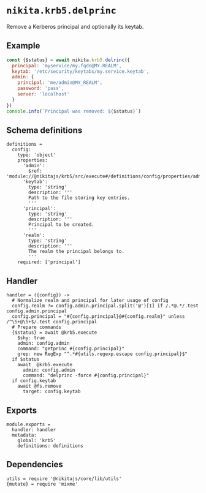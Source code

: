
# `nikita.krb5.delprinc`

Remove a Kerberos principal and optionally its keytab.

## Example

```js
const {$status} = await nikita.krb5.delrinc({
  principal: 'myservice/my.fqdn@MY.REALM',
  keytab: '/etc/security/keytabs/my.service.keytab',
  admin: {
    principal: 'me/admin@MY_REALM',
    password: 'pass',
    server: 'localhost'
  }
})
console.info(`Principal was removed: ${$status}`)
```

## Schema definitions

    definitions =
      config:
        type: 'object'
        properties:
          'admin':
            $ref: 'module://@nikitajs/krb5/src/execute#/definitions/config/properties/admin'
          'keytab':
            type: 'string'
            description: '''
            Path to the file storing key entries.
            '''
          'principal':
            type: 'string'
            description: '''
            Principal to be created.
            '''
          'realm':
            type: 'string'
            description: '''
            The realm the principal belongs to.
            '''
        required: ['principal']

## Handler

    handler = ({config}) ->
      # Normalize realm and principal for later usage of config
      config.realm ?= config.admin.principal.split('@')[1] if /.*@.*/.test config.admin.principal
      config.principal = "#{config.principal}@#{config.realm}" unless /^\S+@\S+$/.test config.principal
      # Prepare commands
      {$status} = await @krb5.execute
        $shy: true
        admin: config.admin
        command: "getprinc #{config.principal}"
        grep: new RegExp "^.*#{utils.regexp.escape config.principal}$"
      if $status
        await  @krb5.execute
          admin: config.admin
          command: "delprinc -force #{config.principal}"
      if config.keytab
        await @fs.remove
          target: config.keytab

## Exports

    module.exports =
      handler: handler
      metadata:
        global: 'krb5'
        definitions: definitions

## Dependencies

    utils = require '@nikitajs/core/lib/utils'
    {mutate} = require 'mixme'

